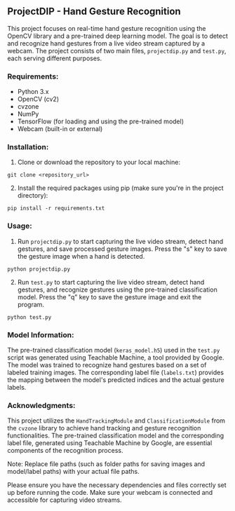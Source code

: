 ## ProjectDIP - Hand Gesture Recognition

This project focuses on real-time hand gesture recognition using the OpenCV library and a pre-trained deep learning model. The goal is to detect and recognize hand gestures from a live video stream captured by a webcam. The project consists of two main files, `projectdip.py` and `test.py`, each serving different purposes.

### Requirements:

- Python 3.x
- OpenCV (cv2)
- cvzone
- NumPy
- TensorFlow (for loading and using the pre-trained model)
- Webcam (built-in or external)

### Installation:

1. Clone or download the repository to your local machine:

```
git clone <repository_url>
```

2. Install the required packages using pip (make sure you're in the project directory):

```
pip install -r requirements.txt
```

### Usage:

1. Run `projectdip.py` to start capturing the live video stream, detect hand gestures, and save processed gesture images. Press the "s" key to save the gesture image when a hand is detected.

```
python projectdip.py
```

2. Run `test.py` to start capturing the live video stream, detect hand gestures, and recognize gestures using the pre-trained classification model. Press the "q" key to save the gesture image and exit the program.

```
python test.py
```

### Model Information:

The pre-trained classification model (`keras_model.h5`) used in the `test.py` script was generated using Teachable Machine, a tool provided by Google. The model was trained to recognize hand gestures based on a set of labeled training images. The corresponding label file (`labels.txt`) provides the mapping between the model's predicted indices and the actual gesture labels.

### Acknowledgments:

This project utilizes the `HandTrackingModule` and `ClassificationModule` from the `cvzone` library to achieve hand tracking and gesture recognition functionalities. The pre-trained classification model and the corresponding label file, generated using Teachable Machine by Google, are essential components of the recognition process.

Note: Replace file paths (such as folder paths for saving images and model/label paths) with your actual file paths.

Please ensure you have the necessary dependencies and files correctly set up before running the code. Make sure your webcam is connected and accessible for capturing video streams.

